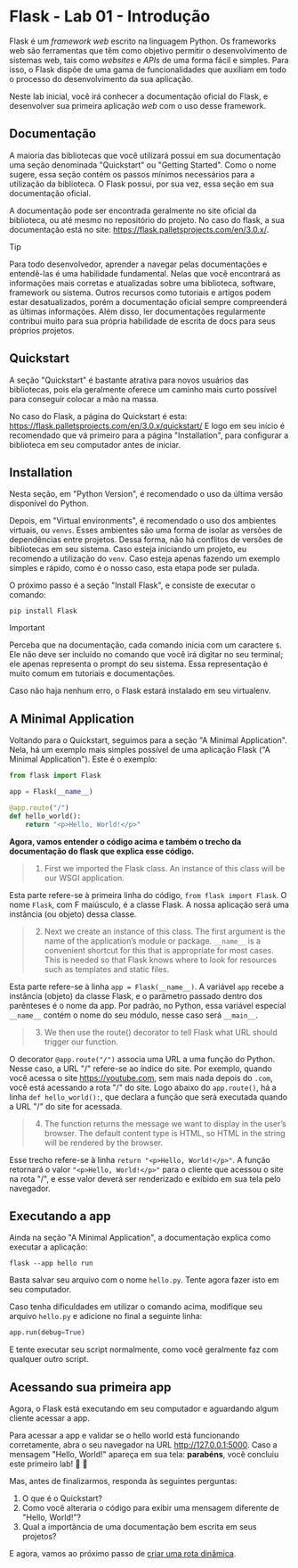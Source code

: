 # Flask - Lab 01 - Introdução

Flask é um *framework web* escrito na linguagem Python. Os frameworks web são ferramentas que têm como objetivo permitir o desenvolvimento de sistemas web, tais como *websites* e *APIs* de uma forma fácil e simples. Para isso, o Flask dispõe de uma gama de funcionalidades que auxiliam em todo o processo do desenvolvimento da sua aplicação.

Neste lab inicial, você irá conhecer a documentação oficial do Flask, e desenvolver sua primeira aplicação _web_ com o uso desse framework.

## Documentação

A maioria das bibliotecas que você utilizará possui em sua documentação uma seção denominada "Quickstart" ou "Getting Started". Como o nome sugere, essa seção contém os passos mínimos necessários para a utilização da biblioteca. O Flask possui, por sua vez, essa seção em sua documentação oficial.

A documentação pode ser encontrada geralmente no site oficial da biblioteca, ou até mesmo no repositório do projeto. No caso do flask, a sua documentação está no site: <https://flask.palletsprojects.com/en/3.0.x/>.

> [!TIP]
> Para todo desenvolvedor, aprender a navegar pelas documentações e entendê-las é uma habilidade fundamental. Nelas que você encontrará as informações mais corretas e atualizadas sobre uma biblioteca, software, framework ou sistema.
> Outros recursos como tutoriais e artigos podem estar desatualizados, porém a documentação oficial sempre compreenderá as últimas informações. Além disso, ler documentações regularmente contribui muito para sua própria habilidade de escrita de docs para seus próprios projetos.


## Quickstart

A seção "Quickstart" é bastante atrativa para novos usuários das bibliotecas, pois ela geralmente oferece um caminho mais curto possível para conseguir colocar a mão na massa.

No caso do Flask, a página do Quickstart é esta: <https://flask.palletsprojects.com/en/3.0.x/quickstart/>
E logo em seu início é recomendado que vá primeiro para a página "Installation", para configurar a biblioteca em seu computador antes de iniciar.


## Installation

Nesta seção, em "Python Version", é recomendado o uso da última versão disponível do Python.

Depois, em "Virtual environments", é recomendado o uso dos ambientes virtuais, ou `venvs`.
Esses ambientes são uma forma de isolar as versões de dependências entre projetos. Dessa forma, não há conflitos de versões de bibliotecas em seu sistema.
Caso esteja iniciando um projeto, eu recomendo a utilização do `venv`. Caso esteja apenas fazendo um exemplo simples e rápido, como é o nosso caso, esta etapa pode ser pulada.

O próximo passo é a seção "Install Flask", e consiste de executar o comando:

```
pip install Flask
```

> [!IMPORTANT]
> Perceba que na documentação, cada comando inicia com um caractere `$`. Ele não deve ser incluído no comando que você irá digitar no seu terminal; ele apenas representa o prompt do seu sistema. Essa representação é muito comum em tutoriais e documentações.

Caso não haja nenhum erro, o Flask estará instalado em seu virtualenv.


## A Minimal Application

Voltando para o Quickstart, seguimos para a seção "A Minimal Application".
Nela, há um exemplo mais simples possível de uma aplicação Flask ("A Minimal Application").
Este é o exemplo:

```python
from flask import Flask

app = Flask(__name__)

@app.route("/")
def hello_world():
    return "<p>Hello, World!</p>"
```

**Agora, vamos entender o código acima e também o trecho da documentação do flask que explica esse código.**

> 1. First we imported the Flask class. An instance of this class will be our WSGI application.

Esta parte refere-se à primeira linha do código, `from flask import Flask`.
O nome `Flask`, com F maiúsculo, é a classe Flask. A nossa aplicação será uma instância (ou objeto) dessa classe.

> 2. Next we create an instance of this class. The first argument is the name of the application’s module or package. `__name__` is a convenient shortcut for this that is appropriate for most cases. This is needed so that Flask knows where to look for resources such as templates and static files.

Esta parte refere-se à linha `app = Flask(__name__)`.
A variável `app` recebe a instância (objeto) da classe Flask, e o parâmetro passado dentro dos parênteses é o nome da app. Por padrão, no Python, essa variável especial `__name__` contém o nome do seu módulo, nesse caso será `__main__`.

> 3. We then use the route() decorator to tell Flask what URL should trigger our function.

O decorator `@app.route("/")` associa uma URL a uma função do Python. Nesse caso, a URL "/" refere-se ao índice do site. Por exemplo, quando você acessa o site <https://youtube.com>, sem mais nada depois do `.com`, você está acessando a rota "/" do site.
Logo abaixo do `app.route()`, há a linha `def hello_world():`, que declara a função que será executada quando a URL "/" do site for acessada.

> 4. The function returns the message we want to display in the user’s browser. The default content type is HTML, so HTML in the string will be rendered by the browser.

Esse trecho refere-se à linha `return "<p>Hello, World!</p>"`. A função retornará o valor `"<p>Hello, World!</p>"` para o cliente que acessou o site na rota "/", e esse valor deverá ser renderizado e exibido em sua tela pelo navegador.


## Executando a app

Ainda na seção "A Minimal Application", a documentação explica como executar a aplicação:


```
flask --app hello run
```

Basta salvar seu arquivo com o nome `hello.py`.
Tente agora fazer isto em seu computador.

Caso tenha dificuldades em utilizar o comando acima, modifique seu arquivo `hello.py` e adicione no final a seguinte linha:

```python
app.run(debug=True)
```

E tente executar seu script normalmente, como você geralmente faz com qualquer outro script.


## Acessando sua primeira app

Agora, o Flask está executando em seu computador e aguardando algum cliente acessar a app.

Para acessar a app e validar se o hello world está funcionando corretamente, abra o seu navegador na URL <http://127.0.0.1:5000>. Caso a mensagem "Hello, World!" apareça em sua tela: **parabéns**, você concluiu este primeiro lab! :tada: :tada:



Mas, antes de finalizarmos, responda às seguintes perguntas:

1. O que é o Quickstart?
2. Como você alteraria o código para exibir uma mensagem diferente de "Hello, World!"? 
3. Qual a importância de uma documentação bem escrita em seus projetos?


E agora, vamos ao próximo passo de [criar uma rota dinâmica](lab02.md).

